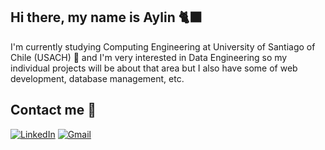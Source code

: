 ## Hi there, my name is Aylin 🐈‍⬛

<!--
**cvstleee/cvstleee** is a ✨ _special_ ✨ repository because its `README.md` (this file) appears on your GitHub profile.

Here are some ideas to get you started:

- 🔭 I’m currently working on ...
- 🌱 I’m currently learning ...
- 👯 I’m looking to collaborate on ...
- 🤔 I’m looking for help with ...
- 💬 Ask me about ...
- 📫 How to reach me: ...
- 😄 Pronouns: ...
- ⚡ Fun fact: ...
-->
I'm currently studying Computing Engineering at University of Santiago of Chile (USACH) 🦁 and I'm very interested in Data Engineering so my individual projects will be about that area but I also have some of web development, database management, etc.

## Contact me 👋
[![LinkedIn](https://img.shields.io/badge/LinkedIn-%230A66C2.svg?style=for-the-badge&logo=linkedin&logoColor=white)](https://www.linkedin.com/in/aylin-castillo-244546260/) [![Gmail](https://img.shields.io/badge/Gmail-%23D44638.svg?style=for-the-badge&logo=gmail&logoColor=white)](mailto:aylin.castillo.p@gmail.com)
